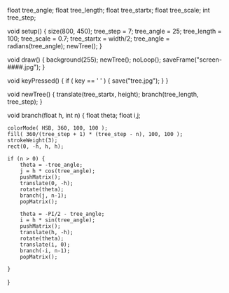 float tree_angle;
float tree_length;
float tree_startx;
float tree_scale;
int tree_step;

 
void setup() {
    size(800, 450);
    tree_step = 7;
    tree_angle = 25;
    tree_length = 100;
    tree_scale = 0.7;
    tree_startx = width/2;
    tree_angle = radians(tree_angle);
    newTree();
}
 
void draw() {
    background(255);
    newTree();
    noLoop();
    saveFrame("screen-####.jpg");
}
 
void keyPressed() {
    if ( key == ' ' ) {
        save("tree.jpg");
  }
}
 
void newTree() {
    translate(tree_startx, height);
    branch(tree_length, tree_step);
}
 


void branch(float h, int n) {
    float theta;
    float i,j;

    colorMode( HSB, 360, 100, 100 ); 
    fill( 360/(tree_step + 1) * (tree_step - n), 100, 100 );
    strokeWeight(3);
    rect(0, -h, h, h);
    
    if (n > 0) {
        theta = -tree_angle;
        j = h * cos(tree_angle);
        pushMatrix();
        translate(0, -h);
        rotate(theta);        
        branch(j, n-1);
        popMatrix();
        
        theta = -PI/2 - tree_angle;
        i = h * sin(tree_angle);
        pushMatrix();
        translate(h, -h);
        rotate(theta);
        translate(i, 0);
        branch(-i, n-1);
        popMatrix(); 

    }




}
